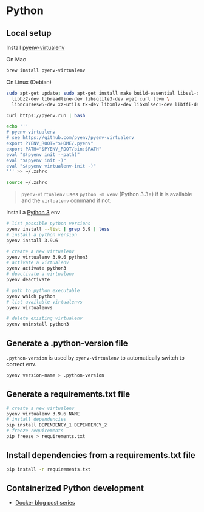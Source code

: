 # Python

## Local setup

Install [pyenv-virtualenv](https://github.com/pyenv/pyenv-virtualenv)

On Mac
```sh
brew install pyenv-virtualenv
```

On Linux (Debian)
```sh
sudo apt-get update; sudo apt-get install make build-essential libssl-dev zlib1g-dev \
  libbz2-dev libreadline-dev libsqlite3-dev wget curl llvm \
  libncursesw5-dev xz-utils tk-dev libxml2-dev libxmlsec1-dev libffi-dev liblzma-dev

curl https://pyenv.run | bash
```

```sh
echo '''
# pyenv-virtualenv
# see https://github.com/pyenv/pyenv-virtualenv
export PYENV_ROOT="$HOME/.pyenv"
export PATH="$PYENV_ROOT/bin:$PATH"
eval "$(pyenv init --path)"
eval "$(pyenv init -)"
eval "$(pyenv virtualenv-init -)"
''' >> ~/.zshrc

source ~/.zshrc
```

> `pyenv-virtualenv` uses `python -m venv` (Python 3.3+) if it is available and the `virtualenv` command if not.

Install a [Python 3](https://www.python.org/download/releases/3.0/) env
```sh
# list possible python versions
pyenv install --list | grep 3.9 | less
# install a python version
pyenv install 3.9.6

# create a new virtualenv
pyenv virtualenv 3.9.6 python3
# activate a virtualenv
pyenv activate python3
# deactivate a virtualenv
pyenv deactivate

# path to python executable
pyenv which python
# list available virtualenvs
pyenv virtualenvs

# delete existing virtualenv
pyenv uninstall python3
```

## Generate a .python-version file

`.python-version` is used by `pyenv-virtualenv` to automatically switch to correct env.

```sh
pyenv version-name > .python-version 
```

## Generate a requirements.txt file

```sh
# create a new virtualenv
pyenv virtualenv 3.9.6 NAME
# install dependencies 
pip install DEPENDENCY_1 DEPENDENCY_2
# freeze requirements
pip freeze > requirements.txt
```

## Install dependencies from a requirements.txt file

```sh
pip install -r requirements.txt
```

## Containerized Python development

- [Docker blog post series](https://www.docker.com/blog/tag/python-env-series/)
